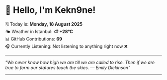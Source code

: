 # 👋 Hello, I'm Kekn9ne!

🗓️ Today is: **Monday, 18 August 2025**  
🌤️ Weather in Istanbul: **⛅️  +28°C**  
📊 GitHub Contributions: **69**  
🎧 Currently Listening: Not listening to anything right now ❌

---

_"We never know how high we are till we are called to rise. Then if we are true to form our statures touch the skies. — *Emily Dickinson*"_

---
